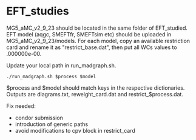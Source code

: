 # EFT_studies

MG5_aMC_v2_9_23 should be located in the same folder of EFT_studied.
EFT model (aqgc, SMEFTfr, SMEFTsim etc) should be uploaded in MG5_aMC_v2_9_23/models.
For each model, copy an available restriction card and rename it as "restrict_base.dat", then put all WCs values to .000000e-00.

Update your local path in run_madgraph.sh.

```
./run_madgraph.sh $process $model
```

$process and $model should match keys in the respective dictionaries.
Outputs are diagrams.txt, reweight_card.dat and restrict_$process.dat.

Fix needed:
- condor submission
- introduction of generic paths
- avoid modifications to cpv block in restrict_card